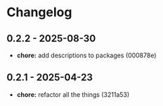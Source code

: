 # Changelog

## 0.2.2 - 2025-08-30

- __chore:__ add descriptions to packages (000878e)

## 0.2.1 - 2025-04-23

- __chore:__ refactor all the things (3211a53)
